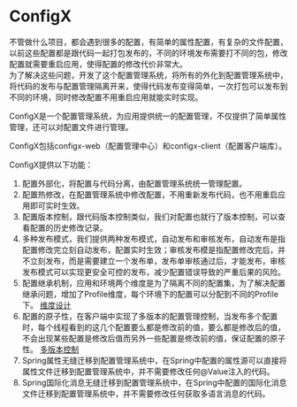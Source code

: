 ConfigX
===

不管做什么项目，都会遇到很多的配置，有简单的属性配置，有复杂的文件配置，以前这些配置都是跟代码一起打包发布的，不同的环境发布需要打不同的包，修改配置就需要重启应用，使得配置的修改代价非常大。<br>
为了解决这些问题，开发了这个配置管理系统，将所有的外化到配置管理系统中，将代码的发布与配置管理隔离开来，使得代码发布变得简单，一次打包可以发布到不同的环境，同时修改配置不用重启应用就能实时实现。

ConfigX是一个配置管理系统，为应用提供统一的配置管理，不仅提供了简单属性管理，还可以对配置文件进行管理。

ConfigX包括configx-web（配置管理中心）和configx-client（配置客户端库）。


ConfigX提供以下功能：
1. 配置外部化，将配置与代码分离，由配置管理系统统一管理配置。
2. 配置热修改，在配置管理系统中修改配置，不用重新发布代码，也不用重启应用即可实时生效。
3. 配置版本控制，跟代码版本控制类似，我们对配置也就行了版本控制，可以查看配置的历史修改记录。
4. 多种发布模式，我们提供两种发布模式，自动发布和审核发布，自动发布是指配置修改完立刻自动发布，配置实时生效；审核发布模是指配置修改完后，并不立刻发布，而是需要建立一个发布单，发布单审核通过后，才能发布，审核发布模式可以实现更安全可控的发布，减少配置错误导致的严重后果的风险。
5. 配置继承机制，应用和环境两个维度是为了隔离不同的配置集，为了解决配置继承问题，增加了Profile维度，每个环境下的配置可以分配到不同的Profile下。
[维度设计](https://github.com/zouzhirong/configx/wiki/configx%E7%BB%B4%E5%BA%A6%E8%AE%BE%E8%AE%A1)
6. 配置的原子性，在客户端中实现了多版本的配置管理控制，当发布多个配置时，每个线程看到的这几个配置要么都是修改前的值，要么都是修改后的值，不会出现某些配置是修改后值而另外一些配置是修改前的值，保证配置的原子性。
[多版本控制](https://github.com/zouzhirong/configx/wiki/%E9%85%8D%E7%BD%AE%E7%9A%84%E5%A4%9A%E7%89%88%E6%9C%AC%E6%8E%A7%E5%88%B6)
7. Spring属性无缝迁移到配置管理系统中，在Spring中配置的属性源可以直接将属性文件迁移到配置管理系统中，并不需要修改任何@Value注入的代码。
8. Spring国际化消息无缝迁移到配置管理系统中，在Spring中配置的国际化消息文件迁移到配置管理系统中，并不需要修改任何获取多语言消息的代码。

